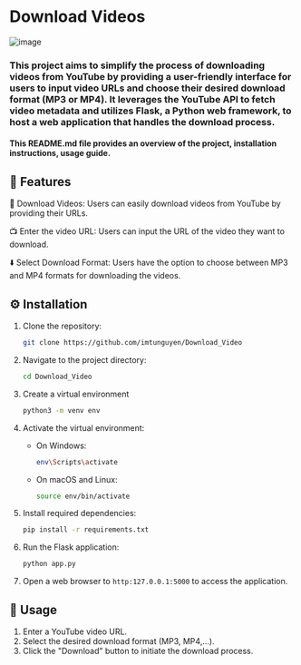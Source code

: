 # Download Videos
![image](https://github.com/imtunguyen/Download_Video/assets/144786595/c27a8780-99dd-4880-b9e2-7888ac4934a3)


### This project aims to simplify the process of downloading videos from YouTube by providing a user-friendly interface for users to input video URLs and choose their desired download format (MP3 or MP4). It leverages the YouTube API to fetch video metadata and utilizes Flask, a Python web framework, to host a web application that handles the download process.

#### This README.md file provides an overview of the project, installation instructions, usage guide.
## 🚀 Features 

🎉 Download Videos: Users can easily download videos from YouTube by providing their URLs.

📺 Enter the video URL: Users can input the URL of the video they want to download.

⬇️ Select Download Format: Users have the option to choose between MP3 and MP4 formats for downloading the videos.

## ⚙️ Installation 
1. Clone the repository:

   ```bash
   git clone https://github.com/imtunguyen/Download_Video
2. Navigate to the project directory:

    ```bash
    cd Download_Video
3. Create a virtual environment
    ```bash
    python3 -m venv env
4. Activate the virtual environment:
    - On Windows:
      ```bash
      env\Scripts\activate
    - On macOS and Linux:
      ```bash
      source env/bin/activate
5. Install required dependencies:
    ```bash
    pip install -r requirements.txt
6. Run the Flask application:
    ```bash
    python app.py
7. Open a web browser to `http:127.0.0.1:5000` to access the application.

## 📝 Usage 

1. Enter a YouTube video URL.
2. Select the desired download format (MP3, MP4,...).
3. Click the "Download" button to initiate the download process.




